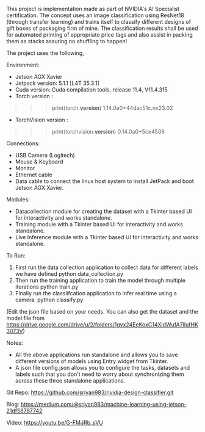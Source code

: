 This project is implementation made as part of NVIDIA's AI Specialist certification. The concept uses an image classification using ResNet18 (through transfer learning) and trains itself to classify different designs of gift boxes of packaging firm of mine. The classification results shall be used for automated printing of appropriate price tags and also assist in packing them as stacks assuring no shuffling to happen! 

The project uses the following,

Environment: 
- Jetson AGX Xavier 
- Jetpack version: 5.1.1 [L4T 35.3.1]
- Cuda version: Cuda compilation tools, release 11.4, V11.4.315
- Torch version : 
>>> print(torch.__version__)
1.14.0a0+44dac51c.nv23.02
- TorchVision version : 
>>> print(torchvision.__version__)
0.14.0a0+5ce4506

Connections:
- USB Camera (Logitech)
- Mouse & Keyboard
- Monitor
- Ethernet cable 
- Data cable to connect the linux host system to install JetPack and boot Jetson AGX Xavier. 

Modules:
- Datacollection module for creating the dataset with a Tkinter based UI for interactivity and works standalone.
- Training module with a Tkinter based UI for interactivity and works standalone.
- Live Inference module with a Tkinter based UI for interactivity and works standalone.

To Run:
1. First run the data collection application to collect data for different labels we have defined
python data_collection.py
2. Then run the training application to train the model through multiple iterations
python train.py
3. Finally run the classiifcation application to infer real time using a camera.
python classify.py

(Edit the json file based on your needs. You can also get the dataset and the model file from https://drive.google.com/drive/u/2/folders/1gvx24EeKoxC14XldWufA7lIufHK3073V)

Notes: 

- All the above applications run standalone and allows you to save different versions of models using Entry widget from Tkinter.
- A json file config.json allows you to configure the tasks, datasets and labels such that you don't need to worry about synchronizing them across these three standalone applications.

Git Repo: https://github.com/sriyan983/nvidia-design-classifier.git

Blog: https://medium.com/@sriyan983/machine-learning-using-jetson-21df58787742

Video: https://youtu.be/G-FMJRb_sVU



